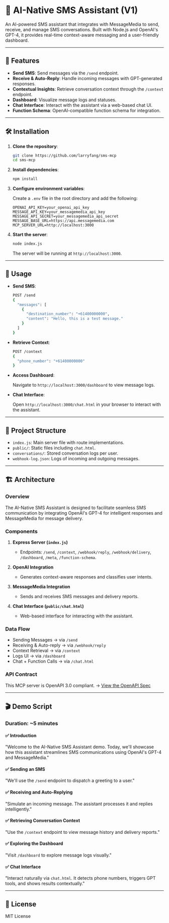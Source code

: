 
# 📱 AI-Native SMS Assistant (V1)

An AI-powered SMS assistant that integrates with MessageMedia to send, receive, and manage SMS conversations. Built with Node.js and OpenAI's GPT-4, it provides real-time context-aware messaging and a user-friendly dashboard.

---

## 🚀 Features

- **Send SMS**: Send messages via the `/send` endpoint.
- **Receive & Auto-Reply**: Handle incoming messages with GPT-generated responses.
- **Contextual Insights**: Retrieve conversation context through the `/context` endpoint.
- **Dashboard**: Visualize message logs and statuses.
- **Chat Interface**: Interact with the assistant via a web-based chat UI.
- **Function Schema**: OpenAI-compatible function schema for integration.

---

## 🛠️ Installation

1. **Clone the repository**:

   ```bash
   git clone https://github.com/larryfang/sms-mcp
   cd sms-mcp
   ```

2. **Install dependencies**:

   ```bash
   npm install
   ```

3. **Configure environment variables**:

   Create a `.env` file in the root directory and add the following:

   ```env
   OPENAI_API_KEY=your_openai_api_key
   MESSAGE_API_KEY=your_messagemedia_api_key
   MESSAGE_API_SECRET=your_messagemedia_api_secret
   MESSAGE_BASE_URL=https://api.messagemedia.com
   MCP_SERVER_URL=http://localhost:3000
   ```

4. **Start the server**:

   ```bash
   node index.js
   ```

   The server will be running at `http://localhost:3000`.

---

## 🧪 Usage

- **Send SMS**:

  ```bash
  POST /send
  {
    "messages": [
      {
        "destination_number": "+61400000000",
        "content": "Hello, this is a test message."
      }
    ]
  }
  ```

- **Retrieve Context**:

  ```bash
  POST /context
  {
    "phone_number": "+61400000000"
  }
  ```

- **Access Dashboard**:

  Navigate to `http://localhost:3000/dashboard` to view message logs.

- **Chat Interface**:

  Open `http://localhost:3000/chat.html` in your browser to interact with the assistant.

---

## 📂 Project Structure

- `index.js`: Main server file with route implementations.
- `public/`: Static files including `chat.html`.
- `conversations/`: Stored conversation logs per user.
- `webhook-log.json`: Logs of incoming and outgoing messages.

---

## 🏗️ Architecture

### Overview

The AI-Native SMS Assistant is designed to facilitate seamless SMS communication by integrating OpenAI's GPT-4 for intelligent responses and MessageMedia for message delivery.

### Components

1. **Express Server (`index.js`)**
   - Endpoints: `/send`, `/context`, `/webhook/reply`, `/webhook/delivery`, `/dashboard`, `/meta`, `/function-schema`.

2. **OpenAI Integration**
   - Generates context-aware responses and classifies user intents.

3. **MessageMedia Integration**
   - Sends and receives SMS messages and delivery reports.

4. **Chat Interface (`public/chat.html`)**
   - Web-based interface for interacting with the assistant.

### Data Flow

- Sending Messages → via `/send`
- Receiving & Auto-reply → via `/webhook/reply`
- Context Retrieval → via `/context`
- Logs UI → via `/dashboard`
- Chat + Function Calls → via `/chat.html`
### API Contract
This MCP server is OpenAPI 3.0 compliant.
→ [View the OpenAPI Spec](./openapi/openapi-mcp-spec.json)


---

## 🎬 Demo Script

### Duration: ~5 minutes

#### ✅ Introduction

"Welcome to the AI-Native SMS Assistant demo. Today, we'll showcase how this assistant streamlines SMS communications using OpenAI's GPT-4 and MessageMedia."

#### ✅ Sending an SMS

"We'll use the `/send` endpoint to dispatch a greeting to a user."

#### ✅ Receiving and Auto-Replying

"Simulate an incoming message. The assistant processes it and replies intelligently."

#### ✅ Retrieving Conversation Context

"Use the `/context` endpoint to view message history and delivery reports."

#### ✅ Exploring the Dashboard

"Visit `/dashboard` to explore message logs visually."

#### ✅ Chat Interface

"Interact naturally via `chat.html`. It detects phone numbers, triggers GPT tools, and shows results contextually."

---

## 📄 License

MIT License
